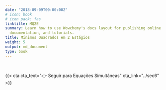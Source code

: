 ```yaml
---
date: "2018-09-09T00:00:00Z"
# icon: book
# icon_pack: fas
linktitle: MQ2E
summary: Learn how to use Wowchemy's docs layout for publishing online courses, software
  documentation, and tutorials.
title: Mínimos Quadrados em 2 Estágios
weight: 5
output: md_document
type: book
---
```






</br>

{{< cta cta_text="👉 Seguir para Equações Simultâneas" cta_link="../sec6" >}}
